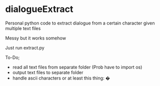 # dialogueExtract
Personal python code to extract dialogue from a certain character given multiple text files

Messy but it works somehow

Just run extract.py

To-Do;
- read all text files from separate folder (Prob have to import os)
- output text files to separate folder
- handle ascii characters or at least this thing: �
